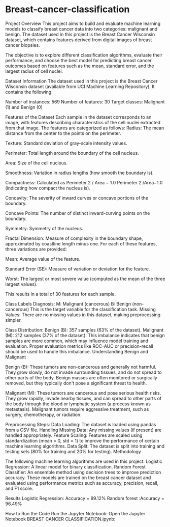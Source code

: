 # Breast-cancer-classification
Project Overview
This project aims to build and evaluate machine learning models to classify breast cancer data into two categories: malignant and benign. The dataset used in this project is the Breast Cancer Wisconsin dataset, which contains features derived from digital images of breast cancer biopsies.

The objective is to explore different classification algorithms, evaluate their performance, and choose the best model for predicting breast cancer outcomes based on features such as the mean, standard error, and the largest radius of cell nuclei.

Dataset Information
The dataset used in this project is the Breast Cancer Wisconsin dataset (available from UCI Machine Learning Repository). It contains the following:

Number of instances: 569
Number of features: 30
Target classes: Malignant (1) and Benign (0)

Features of the Dataset
Each sample in the dataset corresponds to an image, with features describing characteristics of the cell nuclei extracted from that image. The features are categorized as follows:
Radius: The mean distance from the center to the points on the perimeter.

Texture: Standard deviation of gray-scale intensity values.

Perimeter: Total length around the boundary of the cell nucleus.

Area: Size of the cell nucleus.

Smoothness: Variation in radius lengths (how smooth the boundary is).

Compactness: Calculated as 
Perimeter
2
/
Area
−
1.0
Perimeter 
2
 /Area−1.0 (indicating how compact the nucleus is).
 
Concavity: The severity of inward curves or concave portions of the boundary.

Concave Points: The number of distinct inward-curving points on the boundary.

Symmetry: Symmetry of the nucleus.

Fractal Dimension: Measure of complexity in the boundary shape, approximated by coastline length minus one.
For each of these features, three variations are provided:

Mean: Average value of the feature.

Standard Error (SE): Measure of variation or deviation for the feature.

Worst: The largest or most severe value (computed as the mean of the three largest values).

This results in a total of 30 features for each sample.

Class Labels
Diagnosis:
M: Malignant (cancerous)
B: Benign (non-cancerous)
This is the target variable for the classification task.
Missing Values:
There are no missing values in this dataset, making preprocessing simpler.

Class Distribution:
Benign (B): 357 samples (63% of the dataset).
Malignant (M): 212 samples (37% of the dataset). This imbalance indicates that benign samples are more common, which may influence model training and evaluation. Proper evaluation metrics like ROC-AUC or precision-recall should be used to handle this imbalance.
Understanding Benign and Malignant

Benign (B):
These tumors are non-cancerous and generally not harmful.
They grow slowly, do not invade surrounding tissues, and do not spread to other parts of the body.
Benign masses are often monitored or surgically removed, but they typically don't pose a significant threat to health.

Malignant (M):
These tumors are cancerous and pose serious health risks.
They grow rapidly, invade nearby tissues, and can spread to other parts of the body through the blood or lymphatic system (a process known as metastasis).
Malignant tumors require aggressive treatment, such as surgery, chemotherapy, or radiation.

Preprocessing Steps:
Data Loading: The dataset is loaded using pandas from a CSV file.
Handling Missing Data: Any missing values (if present) are handled appropriately.
Feature Scaling: Features are scaled using standardization (mean = 0, std = 1) to improve the performance of certain machine learning algorithms.
Data Split: The dataset is split into training and testing sets (80% for training and 20% for testing).
Methodology

The following machine learning algorithms are used in this project:
Logistic Regression: A linear model for binary classification.
Random Forest Classifier: An ensemble method using decision trees to improve prediction accuracy.
These models are trained on the breast cancer dataset and evaluated using performance metrics such as accuracy, precision, recall, and F1 score.

Results
Logistic Regression: Accuracy = 99.12%
Random forest :Accuracy = 96.49%

How to Run the Code
Run the Jupyter Notebook: Open the Jupyter Notebook BREAST CANCER CLASSIFICATION.ipynb:


